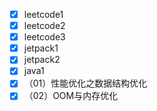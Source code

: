 - [x] leetcode1
- [x] leetcode2
- [x] leetcode3
- [x] jetpack1
- [x] jetpack2
- [x] java1
- [x] （01）性能优化之数据结构优化
- [x] （02）OOM与内存优化